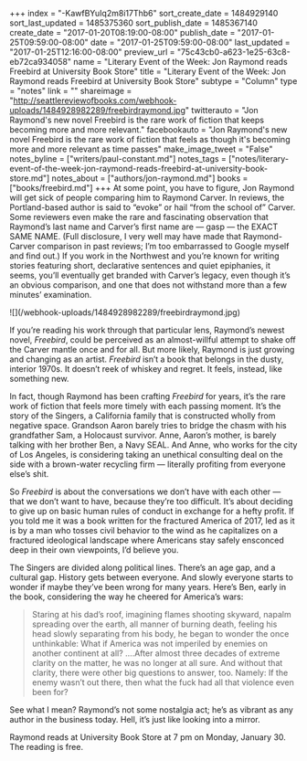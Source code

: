 +++
index = "-KawfBYuIq2m8i17Thb6"
sort_create_date = 1484929140
sort_last_updated = 1485375360
sort_publish_date = 1485367140
create_date = "2017-01-20T08:19:00-08:00"
publish_date = "2017-01-25T09:59:00-08:00"
date = "2017-01-25T09:59:00-08:00"
last_updated = "2017-01-25T12:16:00-08:00"
preview_url = "75c43cb0-a623-1e25-63c8-eb72ca934058"
name = "Literary Event of the Week: Jon Raymond reads Freebird at University Book Store"
title = "Literary Event of the Week: Jon Raymond reads Freebird at University Book Store"
subtype = "Column"
type = "notes"
link = ""
shareimage = "http://seattlereviewofbooks.com/webhook-uploads/1484928982289/freebirdraymond.jpg"
twitterauto = "Jon Raymond's new novel Freebird is the rare work of fiction that keeps becoming more and more relevant."
facebookauto = "Jon Raymond's new novel Freebird is the rare work of fiction that feels as though it's becoming more and more relevant as time passes"
make_image_tweet = "False"
notes_byline = ["writers/paul-constant.md"]
notes_tags = ["notes/literary-event-of-the-week-jon-raymond-reads-freebird-at-university-book-store.md"]
notes_about = ["authors/jon-raymond.md"]
books = ["books/freebird.md"]
+++
At some point, you have to figure, Jon Raymond will get sick of people comparing him to Raymond Carver. In reviews, the Portland-based author is said to “evoke” or hail “from the school of” Carver. Some reviewers even make the rare and fascinating observation that Raymond’s last name and Carver’s first name are — gasp — the EXACT SAME NAME. (Full disclosure, I very well may have made that Raymond-Carver comparison in past reviews; I’m too embarrassed to Google myself and find out.) If you work in the Northwest and you’re known for writing stories featuring short, declarative sentences and quiet epiphanies, it seems, you’ll eventually get branded with Carver’s legacy, even though it’s an obvious comparison, and one that does not withstand more than a few minutes’ examination. 

<p class="image-left">![](/webhook-uploads/1484928982289/freebirdraymond.jpg)</p>

If you’re reading his work through that particular lens, Raymond’s newest novel, *Freebird*, could be perceived as an almost-willful attempt to shake off the Carver mantle once and for all. But more likely, Raymond is just growing and changing as an artist. *Freebird* isn’t a book that belongs in the dusty, interior 1970s. It doesn’t reek of whiskey and regret. It feels, instead, like something new.

In fact, though Raymond has been crafting *Freebird* for years, it’s the rare work of fiction that feels more timely with each passing moment. It’s the story of the Singers, a California family that is constructed wholly from negative space. Grandson Aaron barely tries to bridge the chasm with his grandfather Sam, a Holocaust survivor. Anne, Aaron’s mother, is barely talking with her brother Ben, a Navy SEAL. And Anne, who works for the city of Los Angeles, is considering taking an unethical consulting deal on the side with a brown-water recycling firm — literally profiting from everyone else’s shit.

So *Freebird* is about the conversations we don’t have with each other — that we don’t want to have, because they’re too difficult. It’s about deciding to give up on basic human rules of conduct in exchange for a hefty profit. If you told me it was a book written for the fractured America of 2017, led as it is by a man who tosses civil behavior to the wind as he capitalizes on a fractured ideological landscape where Americans stay safely ensconced deep in their own viewpoints, I’d believe you. 

The Singers are divided along political lines. There’s an age gap, and a cultural gap. History gets between everyone. And slowly everyone starts to wonder if maybe they’ve been wrong for many years. Here’s Ben, early in the book, considering the way he cheered for America’s wars:

<blockquote>Staring at his dad’s roof, imagining flames shooting skyward, napalm spreading over the earth, all manner of burning death, feeling his head slowly separating from his body, he began to wonder the once unthinkable: What if America was not imperiled by enemies on another continent at all? ….After almost three decades of extreme clarity on the matter, he was no longer at all sure. And without that clarity, there were other big questions to answer, too. Namely: If the enemy wasn’t out there, then what the fuck had all that violence even been for?</blockquote>

See what I mean? Raymond’s not some nostalgia act; he’s as vibrant as any author in the business today. Hell, it’s just like looking into a mirror.

<p class="footer">Raymond reads at University Book Store at 7 pm on Monday, January 30. The reading is free.</p>
